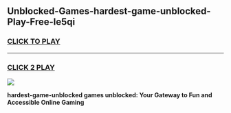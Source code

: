 
## Unblocked-Games-hardest-game-unblocked-Play-Free-le5qi
<h3>
<a href="https://premium76.site?title=hardest-game-unblocked&ref=20A">CLICK TO PLAY</a></h3>
<hr>

<h3>
<a href="https://premium76.site?title=hardest-game-unblocked&ref=20A">CLICK 2 PLAY</a>
  
</h3>

<a href="https://premium76.site?title=hardest-game-unblocked&ref=20A"><img src="https://clearcache.store/games.png"></a>


**hardest-game-unblocked games unblocked: Your Gateway to Fun and Accessible Online Gaming**
